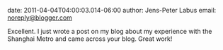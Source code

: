 date: 2011-04-04T04:00:03.014-06:00
author: Jens-Peter Labus
email: noreply@blogger.com

Excellent. I just wrote a post on my blog about my experience with the Shanghai
Metro and came across your blog. Great work!
